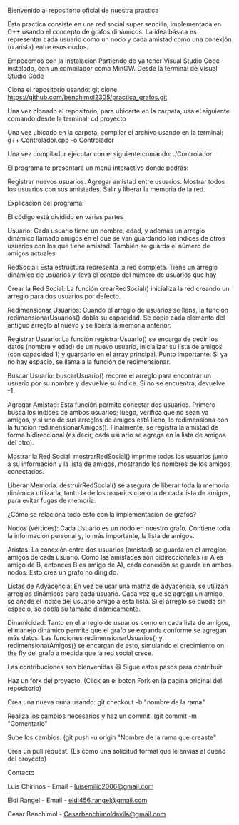 Bienvenido al repositorio oficial de nuestra practica

Esta practica consiste en una red social super sencilla, implementada en C++ usando el concepto de grafos dinámicos. La idea básica es representar cada usuario como un nodo y cada amistad como una conexión (o arista) entre esos nodos.

Empecemos con la instalacion Partiendo de ya tener Visual Studio Code instalado, con un compilador como MinGW. Desde la terminal de Visual Studio Code

Clona el repositorio usando: git clone https://github.com/benchimol2305/practica_grafos.git

Una vez clonado el repositorio, para ubicarte en la carpeta, usa el siguiente comando desde la terminal: cd proyecto

Una vez ubicado en la carpeta, compilar el archivo usando en la terminal: g++ Controlador.cpp -o Controlador

Una vez compilador ejecutar con el siguiente comando: ./Controlador

El programa te presentará un menú interactivo donde podrás:

  Registrar nuevos usuarios.
  Agregar amistad entre usuarios.
  Mostrar todos los usuarios con sus amistades.
  Salir y liberar la memoria de la red.

Explicacion del programa:

El código está dividido en varias partes

Usuario: Cada usuario tiene un nombre, edad, y además un arreglo dinámico llamado amigos en el que se van guardando los índices de otros usuarios con los que tiene amistad. También se guarda el número de amigos actuales

RedSocial: Esta estructura representa la red completa. Tiene un arreglo dinámico de usuarios y lleva el conteo del número de usuarios que hay

Crear la Red Social: La función crearRedSocial() inicializa la red creando un arreglo para dos usuarios por defecto. 

Redimensionar Usuarios: Cuando el arreglo de usuarios se llena, la función redimensionarUsuarios() dobla su capacidad. Se copia cada elemento del antiguo arreglo al nuevo y se libera la memoria anterior.

Registrar Usuario: La función registrarUsuario() se encarga de pedir los datos (nombre y edad) de un nuevo usuario, inicializar su lista de amigos (con capacidad 1) y guardarlo en el array principal. Punto importante: Si ya no hay espacio, se llama a la función de redimensionar.

Buscar Usuario: buscarUsuario() recorre el arreglo para encontrar un usuario por su nombre y devuelve su índice. Si no se encuentra, devuelve -1.

Agregar Amistad: Esta función permite conectar dos usuarios. Primero busca los índices de ambos usuarios; luego, verifica que no sean ya amigos, y si uno de sus arreglos de amigos está lleno, lo redimensiona con la función redimensionarAmigos(). Finalmente, se registra la amistad de forma bidireccional (es decir, cada usuario se agrega en la lista de amigos del otro).

Mostrar la Red Social: mostrarRedSocial() imprime todos los usuarios junto a su información y la lista de amigos, mostrando los nombres de los amigos conectados.

Liberar Memoria: destruirRedSocial() se asegura de liberar toda la memoria dinámica utilizada, tanto la de los usuarios como la de cada lista de amigos, para evitar fugas de memoria.

¿Cómo se relaciona todo esto con la implementación de grafos?

Nodos (vértices): Cada Usuario es un nodo en nuestro grafo. Contiene toda la información personal y, lo más importante, la lista de amigos.

Aristas: La conexión entre dos usuarios (amistad) se guarda en el arreglos amigos de cada usuario. Como las amistades son bidireccionales (si A es amigo de B, entonces B es amigo de A), cada conexión se guarda en ambos nodos. Esto crea un grafo no dirigido.

Listas de Adyacencia: En vez de usar una matriz de adyacencia, se utilizan arreglos dinámicos para cada usuario. Cada vez que se agrega un amigo, se añade el índice del usuario amigo a esta lista. Si el arreglo se queda sin espacio, se dobla su tamaño dinámicamente.

Dinamicidad: Tanto en el arreglo de usuarios como en cada lista de amigos, el manejo dinámico permite que el grafo se expanda conforme se agregan más datos. Las funciones redimensionarUsuarios() y redimensionarAmigos() se encargan de esto, simulando el crecimiento on the fly del grafo a medida que la red social crece.

Las contribuciones son bienvenidas 😃 Sigue estos pasos para contribuir

Haz un fork del proyecto. (Click en el boton Fork en la pagina original del repositorio)

Crea una nueva rama usando: git checkout -b "nombre de la rama"

Realiza los cambios necesarios y haz un commit. (git commit -m "Comentario"

Sube los cambios. (git push -u origin "Nombre de la rama que creaste"

Crea un pull request. (Es como una solicitud formal que le envías al dueño del proyecto)

Contacto

Luis Chirinos - Email - luisemilio2006@gmail.com

Eldi Rangel - Email - eldi456.rangel@gmail.com

Cesar Benchimol - Cesarbenchimoldavila@gmail.com

